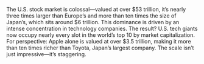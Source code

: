 The U.S. stock market is colossal—valued at over $53 trillion, it’s nearly three times larger than Europe’s and more than ten times the size of Japan’s, which sits around $6 trillion. This dominance is driven by an intense concentration in technology companies. The result? U.S. tech giants now occupy nearly every slot in the world’s top 10 by market capitalization. For perspective: Apple alone is valued at over $3.5 trillion, making it more than ten times richer than Toyota, Japan’s largest company. The scale isn’t just impressive—it’s staggering. 

